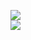 [![](https://img.shields.io/badge/Made%20With-Github%20Spray-lightgrey.svg?style=for-the-badge&logo=github)](https://github.com/Annihil/github-spray#8702)  
[![](https://i.imgur.com/2DrTn0Z.gif)](https://github.com/Annihil/github-spray)